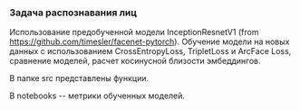 ### Задача распознавания лиц

Использование предобученной модели InceptionResnetV1 (from https://github.com/timesler/facenet-pytorch). 
Обучение модели на новых данных с использованием CrossEntropyLoss, TripletLoss и ArcFace Loss, сравнение моделей, расчет косинусной близости эмбеддингов.

В папке src представлены функции.

В notebooks -- метрики обученных моделей.
